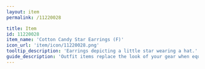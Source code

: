 ```yaml
---
layout: item
permalink: /11220028

title: Item
id: 11220028
item_name: 'Cotton Candy Star Earrings (F)'
icon_url: 'item/icon/11220028.png'
tooltip_description: 'Earrings depicting a little star wearing a hat.'
guide_description: 'Outfit items replace the look of your gear when equipped.'
---
```

